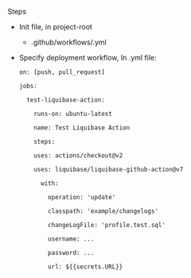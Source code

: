 Steps
 - Init file, in project-root
   - .github/workflows/<example>.yml
- Specify deployment workflow, In .yml file:
  
      on: [push, pull_request]

      jobs:
  
        test-liquibase-action:
  
          runs-on: ubuntu-latest
  
          name: Test Liquibase Action
  
          steps:
  
          uses: actions/checkout@v2
  
          uses: liquibase/liquibase-github-action@v7
 
            with:
  
              operation: 'update'
  
              classpath: 'example/changelogs'
  
              changeLogFile: 'profile.test.sql'
  
              username: ...
  
              password: ...
  
              url: ${{secrets.URL}}
  
